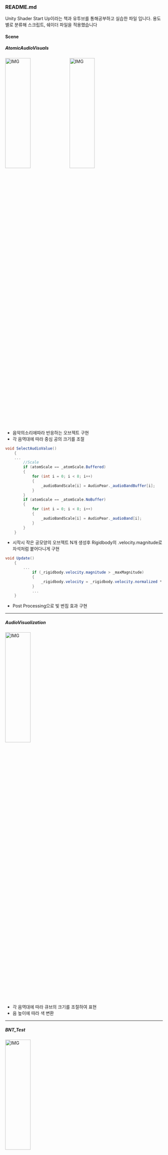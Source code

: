 ### README.md

Unity Shader Start Up이라는 책과 유투브를 통해공부하고 실습한 파일 입니다.
용도별로 분류해 스크립트, 쉐이더 파일을 적용했습니다

#### Scene

##### AtomicAudioVisuals
<img src="https://postfiles.pstatic.net/MjAxOTEyMDRfNzUg/MDAxNTc1NDAyNzY1NTE0.eSz7IcQJKa0xDxOdGp0DdJLBPa95RLcnyEgE9S7Jj6Ug.y40CGL7gCPZP58-eYQyRsabf8BZt1BQauAxTBIadwfog.PNG.whdals410/UnityShader_Scene_AtomicAudioVisual_1.png?type=w773" width="40%" height="30%" title="px(픽셀) 크기 설정" alt="IMG"></img>
<img src="https://postfiles.pstatic.net/MjAxOTEyMDRfMjM0/MDAxNTc1NDAyNzY1NTE3.VfzdyKC7QVOpHTDhAErMM-Mhk2mnyqaTE8gYyR84BNwg.Qf6zTLsNqdyKR28ydMxgHurTst7RhDvRcyYFmilNfzsg.PNG.whdals410/UnityShader_Scene_AtomicAudioVisual_2.png?type=w773" width="40%" height="30%" title="px(픽셀) 크기 설정" alt="IMG"></img>

+ 음악의소리에따라 반응하는 오브젝트 구현
+ 각 음역대에 따라 중심 공의 크기를 조절

``` csharp
void SelectAudioValue()
    {
	...
        //Scale
        if (atomScale == _atomScale.Buffered)
        {
            for (int i = 0; i < 8; i++)
            {
                _audioBandScale[i] = AudioPear._audioBandBuffer[i];
            }
        }
        if (atomScale == _atomScale.NoBuffer)
        {
            for (int i = 0; i < 8; i++)
            {
                _audioBandScale[i] = AudioPear._audioBand[i];
            }
        }
    }
```
+ 시작시 작은 공모양의 오브젝트 N개 생성후 Rigidbody의 .velocity.magnitude로 자석처럼 붙어다니게 구현

```csharp
void Update()
    {
       	...
            if (_rigidbody.velocity.magnitude > _maxMagnitude)
            {
                _rigidbody.velocity = _rigidbody.velocity.normalized * _maxMagnitude;
            }
        	...
    }
```

+ Post Processing으로 빛 번짐 효과 구현
***

##### AudioVisualization 
<img src="https://postfiles.pstatic.net/MjAxOTEyMDRfOTQg/MDAxNTc1NDAyNzY1NjMy.JrM0ejepteE7aiKWcuolttBc-HF1ifkJp6zhiQaM_OMg.WaaESsJRqmKNnuhepg91bvAxAbVXIzhyxbiwZghWwksg.PNG.whdals410/UnityShader_Scene_AudioVisualization_1.png?type=w773" width="40%" height="30%" title="px(픽셀) 크기 설정" alt="IMG"></img>

+ 각 음역대에 따라 큐브의 크기를 조절하여 표현
+ 음 높이에 따라 색 변환
***

##### BNT_Test
<img src="https://postfiles.pstatic.net/MjAxOTEyMDRfMjk5/MDAxNTc1NDAyNzY1NTMy.I7PGTm8QwU8y3a4yQFL_KrxuFWcqxsluHCbTiuNGxY0g.1plsBP0JZ4iXnPXhotx3x7PEnzIClX_7DK4yngXm3-Ig.PNG.whdals410/UnityShader_Scene_BNT_Test.png?type=w773" width="40%" height="30%" title="px(픽셀) 크기 설정" alt="IMG"></img>

+ 왼쪽 공에서 오른쪽 공으로 향하는 점선 표현
+ LineRenderer의 Material Shader를 제작해 C#파일로 조작
***

##### ProceduralPhyllotaxis
<img src="https://postfiles.pstatic.net/MjAxOTEyMDRfNjYg/MDAxNTc1NDAyNzY1NTY4.CF76lgmtqwhoDRq99HxmKRRzC2sfnpz92uh9XANSKI4g.JoJGea_Fr8KuAAMCQDkgsFt6OX0g5yNeoyOhbRaXcHkg.PNG.whdals410/UnityShader_Scene_ProceduralPhyllotaxis.png?type=w773" width="40%" height="30%" title="px(픽셀) 크기 설정" alt="IMG"></img>
+ Trail Renderer의 속성을 이용해 기하학 무늬 생성
***

##### ProceduralPhyllotaxis3
<img src="https://postfiles.pstatic.net/MjAxOTEyMDRfMTE2/MDAxNTc1NDAyNzY1Njc0.Df9y40a8tRFXat803XB4aMGBgID1GR0Drd4UcMQq9Bog.j_-Kc9IXa9ZyJzZ_W8H5EcEZzB0sEP-hWD5UFV5ORkYg.PNG.whdals410/UnityShader_Scene_ProceduralPhyllotaxis3.png?type=w773" width="40%" height="30%" title="px(픽셀) 크기 설정" alt="IMG"></img>
+ 음의 높낮이로 선을 긋는 속도 조절
+ 음의 높이가 높고, 소리가 클수록 더 빨리 그리게 구현
***

##### Sample Scene
<img src="https://postfiles.pstatic.net/MjAxOTEyMDRfMjI1/MDAxNTc1NDAyNzY1NzMy.cpejjaGtg8lnHoXJ0T889G50kviyMGthurFTSD5WZZ4g.nQLMl9TKcIJGAPyyHpnqol2x4vNSZd27Dolkg08jwRAg.PNG.whdals410/UnityShader_Scene_SampleScene.png?type=w773" width="40%" height="30%" title="px(픽셀) 크기 설정" alt="IMG"></img>
+ 각종 질감과 효과를 모두 모아놓은 씬
